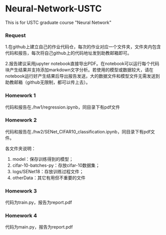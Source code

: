 # Neural-Network-USTC
This is for USTC graduate course "Neural Network"

### Request

1.在github上建立自己的作业代码仓，每次的作业对应一个文件夹，文件夹内包含代码和报告，每次将自己github上的代码地址发到助教邮箱即可。

2.报告建议采用jupyter notebook直接导出PDF。在notebook可以运行每个代码块产生结果并支持添加markdown文字分析。若使用的模型或数据较大，请在notebook运行好产生结果后导出报告发送，大的数据文件和模型文件无需发送到助教邮箱（github无限制，都可以传上去）。

### Homework 1
代码和报告在./hw1/regression.ipynb，同目录下有pdf文件

### Homework 2
代码和报告在./hw2/SENet_CIFAR10_classification.ipynb，同目录下有pdf文件。

各文件夹说明：

1. model：保存训练得到的模型；
2. cifar-10-batches-py：存放cifar-10数据集；
3. logs/SENet18：存放训练过程文件；
4. otherData：其它有用但不重要的文件

### Homework 3
代码为train.py，报告为report.pdf

### Homework 4
代码为main.py，报告为report.pdf
